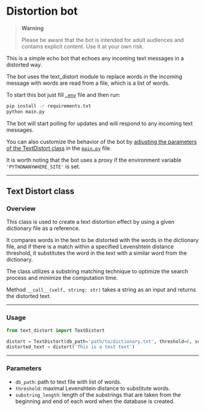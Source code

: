 # Distortion bot

> **Warning**
>
> Please be aware that the bot is intended for adult audiences and contains explicit content. Use it at your own risk.

This is a simple echo bot that echoes any incoming text messages in a distorted way.

The bot uses the text_distort module to replace words in the incoming message with words are read from a file, which is a list of words.

To start this bot just fill [`.env`](.env.example) file and then run:
``` bash
pip install -r requirements.txt
python main.py
```

The bot will start polling for updates and will respond to any incoming text messages.

You can also customize the behavior of the bot by [adjusting the parameters of the TextDistort class](#text-distortion) in the [`main.py`](main.py) file.

It is worth noting that the bot uses a proxy if the environment variable `'PYTHONANYWHERE_SITE'` is set.

---

## Text Distort class

### Overview
This class is used to create a text distortion effect by using a given dictionary file as a reference.

It compares words in the text to be distorted with the words in the dictionary file, 
and if there is a match within a specified Levenshtein distance threshold, 
it substitutes the word in the text with a similar word from the dictionary.

The class utilizes a substring matching technique to optimize the search process and minimize the computation time.

Method `__call__(self, string: str)` takes a string as an input and returns the distorted text.

---

### Usage
```python
from text_distort import TextDistort

distort = TextDistort(db_path='path/to/dictionary.txt', threshold=6, substring_length=2)
distorted_text = distort('This is a test text')
```

---

### Parameters
- `db_path`: path to text file with list of words.
- `threshold`: maximal Levenshtein distance to substitute words.
- `substring_length`: length of the substrings that are taken from the beginning and end of each word when the database is created.
